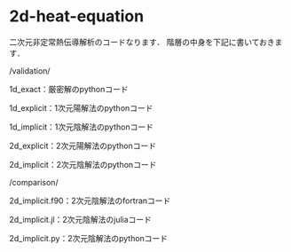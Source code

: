 # 2d-heat-equation

二次元非定常熱伝導解析のコードなります．
階層の中身を下記に書いておきます．

/validation/

1d_exact：厳密解のpythonコード

1d_explicit：1次元陽解法のpythonコード

1d_implicit：1次元陰解法のpythonコード

2d_explicit：2次元陽解法のpythonコード 

2d_implicit：2次元陰解法のpythonコード



/comparison/

2d_implicit.f90：2次元陰解法のfortranコード

2d_implicit.jl：2次元陰解法のjuliaコード

2d_implicit.py：2次元陰解法のpythonコード

